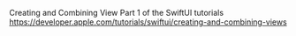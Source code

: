 Creating and Combining View
Part 1 of the SwiftUI tutorials
https://developer.apple.com/tutorials/swiftui/creating-and-combining-views
